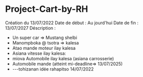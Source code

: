 # Project-Cart-by-RH
Création du 13/07/2022
Date de début : Au jourd'hui
Date de fin : 13/07/2027
Déscription :
- Un super car => Mustang shelbi
- Manompboka @ tsotra => kalesa
- Atao mande moteur ilay kalesa
- Asiana vitesse ilay kalesa:
- miova Automobile ilay kalesa (asiana carrosserie)
- Automobile mande (atteint mi-deadline=> 13/07/2025)
- ---tohizanan idée rahapitso 14/07/2022
